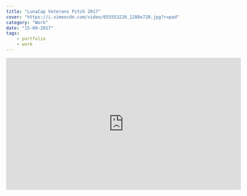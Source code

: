 ```yaml
---
title: "LunaCap Veterans Pitch 2017"
cover: "https://i.vimeocdn.com/video/655553226_1280x720.jpg?r=pad"
category: "Work"
date: "15-09-2017"
tags:
    - portfolio
    - work
---
```

<iframe src="https://player.vimeo.com/video/234064015" width="640" height="360" frameborder="0" webkitallowfullscreen mozallowfullscreen allowfullscreen></iframe>